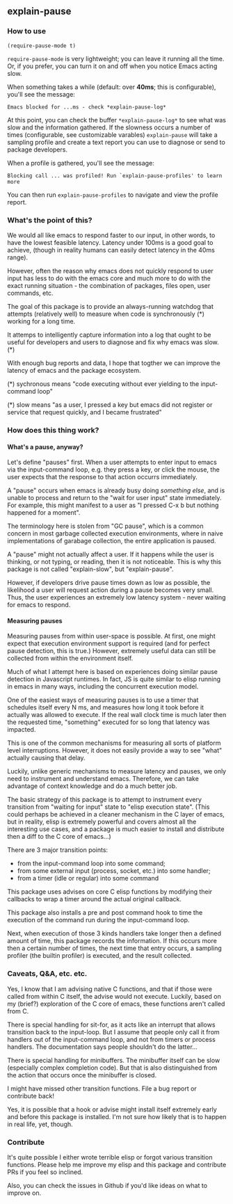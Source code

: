 ## explain-pause

### How to use
```
(require-pause-mode t)
```

`require-pause-mode` is very lightweight; you can leave it running all the time. Or, if you prefer, you can turn it on and off when you notice Emacs acting slow.

When something takes a while (default: over **40ms**; this is configurable), you'll see the message:

```
Emacs blocked for ...ms - check *explain-pause-log*
```

At this point, you can check the buffer `*explain-pause-log*` to see what was slow and the information gathered. If the slowness occurs a number of times (configurable, see customizable varables) `explain-pause` will take a sampling
profile and create a text report you can use to diagnose or send to package developers.

When a profile is gathered, you'll see the message:

```
Blocking call ... was profiled! Run `explain-pause-profiles' to learn more
```

You can then run `explain-pause-profiles` to navigate and view the profile report.

### What's the point of this?

We would all like emacs to respond faster to our input, in other words, to have the lowest feasible latency. Latency under 100ms is a good goal to achieve, (though in reality humans can easily detect latency in the 40ms range).

However, often the reason why emacs does not quickly respond to user input has less to do with the emacs core and much more to do with the exact running situation - the combination of packages, files open, user commands, etc.

The goal of this package is to provide an always-running watchdog that attempts (relatively well) to measure when code is synchronously (\*) working for a long time.

It attemps to intelligently capture information into a log that ought to be useful for developers and users to diagnose and fix why emacs was slow. (\*)

With enough bug reports and data, I hope that togther we can improve the latency of emacs and the package ecosystem.

(\*) sychronous means "code executing without ever yielding to the input-command loop"

(\*) slow means "as a user, I pressed a key but emacs did not register or service that request quickly, and I became frustrated"

### How does this thing work?
#### What's a pause, anyway?
Let's define "pauses" first. When a user attempts to enter input to emacs via the input-command loop, e.g. they press a key, or click the mouse, the user expects that the response to that action occurrs immediately.

A "pause" occurs when emacs is already busy doing _something else_, and is unable to process and return to the "wait for user input" state immediately. For example, this might manifest to a user as "I pressed C-x b but nothing happened for a moment".

The terminology here is stolen from "GC pause", which is a common concern in most garbage collected execution environments, where in naive implementations of garabage collection, the entire application is paused.

A "pause" might not actually affect a user. If it happens while the user is thinking, or not typing, or reading, then it is not noticeable. This is why this package is not called "explain-slow", but "explain-pause".

However, if developers drive pause times down as low as possible, the likelihood a user will request action during a pause becomes very small. Thus, the user experiences an extremely low latency system - never waiting for emacs to respond.

#### Measuring pauses
Measuring pauses from within user-space is possible. At first, one might expect that execution environment support is required (and for perfect pause detection, this is true.) However, extremely useful data can still be collected from within
the environment itself.

Much of what I attempt here is based on experiences doing similar pause detection in Javascript runtimes. In fact, JS is quite similar to elisp running in emacs in many ways, including the concurrent execution model.

One of the easiest ways of measuring pauses is to use a timer that schedules itself every N ms, and measures how long it took before it actually was allowed to execute. If the real wall clock time is much later then the requested time,
"something" executed for so long that latency was impacted.

This is one of the common mechanisms for measuring all sorts of platform level interruptions. However, it does not easily provide a way to see "what" actually causing that delay.

Luckily, unlike generic mechanisms to measure latency and pauses, we only need to instrument and understand emacs. Therefore, we can take advantage of context knowledge and do a much better job.

The basic strategy of this package is to attempt to instrument every transition from "waiting for input" state to "elisp execution state". (This could perhaps be achieved in a cleaner mechanism in the C layer of emacs, but in reality,
elisp is extremely powerful and covers almost all the interesting use cases, and a package is much easier to install and distribute then a diff to the C core of emacs...)

There are 3 major transition points:
* from the input-command loop into some command;
* from some external input (process, socket, etc.) into some handler;
* from a timer (idle or regular) into some command

This package uses advises on core C elisp functions by modifying their callbacks to wrap a timer around the actual original callback.

This package also installs a pre and post command hook to time the execution of the command run during the input-command loop.

Next, when execution of those 3 kinds handlers take longer then a defined amount of time, this package records the information. If this occurs more then a certain number of times, the next time that entry occurs, a sampling profiler (the
builtin profiler) is executed, and the result collected.

### Caveats, Q&A, etc. etc.

Yes, I know that I am advising native C functions, and that if those were called from within C itself, the advise would not execute. Luckily, based on my (brief?) exploration of the C core of emacs, these functions aren't called from C.

There is special handling for sit-for, as it acts like an interrupt that allows transition back to the input-loop. But I assume that people only call it from handlers out of the input-command loop, and not from timers or process handlers. The documentation says people shouldn't do the latter...

There is special handling for minibuffers. The minibuffer itself can be slow (especially complex completion code). But that is also distinguished from the action that occurs once the minibuffer is closed.

I might have missed other transition functions. File a bug report or contribute back!

Yes, it is possible that a hook or advise might install itself extremely early and before this package is installed. I'm not sure how likely that is to happen in real life, yet, though.

### Contribute
It's quite possible I either wrote terrible elisp or forgot various transition functions. Please help me improve my elisp and this package and contribute PRs if you feel so inclined.

Also, you can check the issues in Github if you'd like ideas on what to improve on.

